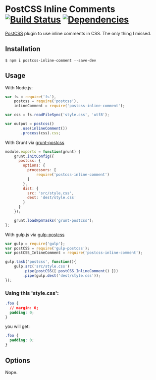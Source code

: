 # PostCSS Inline Comments [![Build Status](https://travis-ci.org/moczolaszlo/postcss-inline-comment.svg)](https://travis-ci.org/moczolaszlo/postcss-inline-comment) [![Dependencies](https://david-dm.org/moczolaszlo/postcss-inline-comment.svg)](https://david-dm.org/moczolaszlo/postcss-inline-comment)

[PostCSS](https://github.com/postcss/postcss) plugin to use inline comments in CSS. The only thing I missed.

## Installation

```
$ npm i postcss-inline-comment --save-dev
```
## Usage

With Node.js:
```js
var fs = require('fs'),
    postcss = require('postcss'),
    inlineComment = require('postcss-inline-comment');

var css = fs.readFileSync('style.css', 'utf8');

var output = postcss()
	   .use(inlineComment())
	   .process(css).css;
```

With Grunt via [grunt-postcss](https://github.com/nDmitry/grunt-postcss/)
```js
module.exports = function(grunt) {
    grunt.initConfig({
      postcss: {
        options: {
          processors: [
              require('postcss-inline-comment')
          ]
        },
        dist: {
          src: 'src/style.css',
          dest: 'dest/style.css'
        }
      }
    });

    grunt.loadNpmTasks('grunt-postcss');
};
```

With gulp.js via [gulp-postcss](https://github.com/postcss/gulp-postcss)
```js
var gulp = require('gulp');
var postCSS = require('gulp-postcss');
var postCSS_InlineComment = require('postcss-inline-comment');

gulp.task('postcss', function(){
	gulp.src('src/style.css')
		.pipe(postCSS([ postCSS_InlineComment() ]))
		.pipe(gulp.dest('dest/style.css'));
});
```

### Using this 'style.css':

```css
.foo {
  // margin: 0;
  padding: 0;
}
```

you will get:

```css
.foo {
  padding: 0;
}
```

## Options
Nope.
